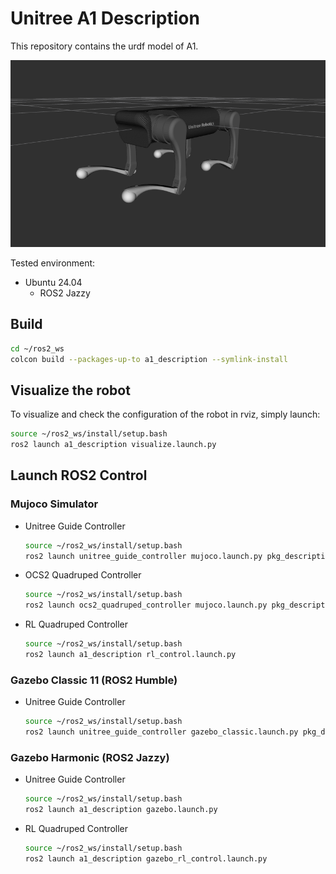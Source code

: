 # Unitree A1 Description
This repository contains the urdf model of A1.

![A1](../../../.images/a1.png)

Tested environment:
* Ubuntu 24.04
    * ROS2 Jazzy

## Build
```bash
cd ~/ros2_ws
colcon build --packages-up-to a1_description --symlink-install
```

## Visualize the robot
To visualize and check the configuration of the robot in rviz, simply launch:
```bash
source ~/ros2_ws/install/setup.bash
ros2 launch a1_description visualize.launch.py
```

## Launch ROS2 Control
### Mujoco Simulator
* Unitree Guide Controller
  ```bash
  source ~/ros2_ws/install/setup.bash
  ros2 launch unitree_guide_controller mujoco.launch.py pkg_description:=a1_description
  ```
* OCS2 Quadruped Controller
  ```bash
  source ~/ros2_ws/install/setup.bash
  ros2 launch ocs2_quadruped_controller mujoco.launch.py pkg_description:=a1_description
  ```
* RL Quadruped Controller
  ```bash
  source ~/ros2_ws/install/setup.bash
  ros2 launch a1_description rl_control.launch.py
  ```

### Gazebo Classic 11 (ROS2 Humble)
* Unitree Guide Controller
  ```bash
  source ~/ros2_ws/install/setup.bash
  ros2 launch unitree_guide_controller gazebo_classic.launch.py pkg_description:=a1_description
  ```

### Gazebo Harmonic (ROS2 Jazzy)
* Unitree Guide Controller
  ```bash
  source ~/ros2_ws/install/setup.bash
  ros2 launch a1_description gazebo.launch.py
  ```
* RL Quadruped Controller
  ```bash
  source ~/ros2_ws/install/setup.bash
  ros2 launch a1_description gazebo_rl_control.launch.py
  ```